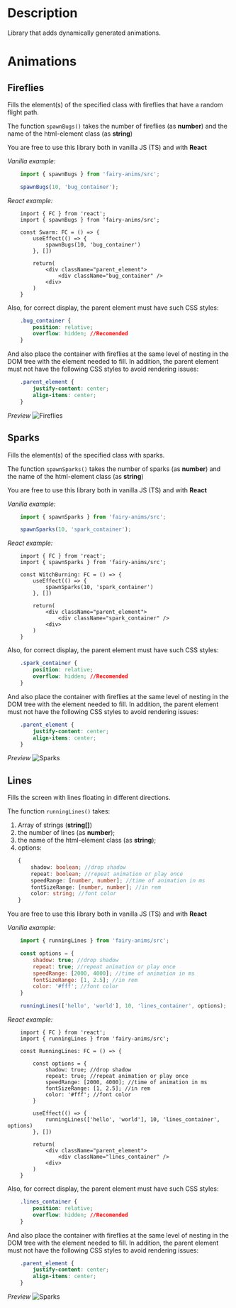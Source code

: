 # Description
Library that adds dynamically generated animations.
# Animations
## Fireflies
Fills the element(s) of the specified class with fireflies that have a random flight path.

The function `spawnBugs()` takes the number of fireflies (as **number**) and the name of the html-element class (as **string**)

You are free to use this library both in vanilla JS (TS) and with **React**

*Vanilla example:*
```js
	import { spawnBugs } from 'fairy-anims/src';

	spawnBugs(10, 'bug_container');
```

*React example:*

```tsx
	import { FC } from 'react';
	import { spawnBugs } from 'fairy-anims/src';

	const Swarm: FC = () => {
		useEffect(() => {
			spawnBugs(10, 'bug_container')
		}, [])

		return(
			<div className="parent_element">
				<div className="bug_container" />
			<div>
		)
	}
```

Also, for correct display, the parent element must have such CSS styles:
```css
	.bug_container {
		position: relative;
		overflow: hidden; //Recomended
	}
```
And also place the container with fireflies at the same level of nesting in the DOM tree with the element needed to fill. In addition, the parent element must not have the following CSS styles to avoid rendering issues:

```css
	.parent_element {
		justify-content: center;
		align-items: center;
	}
```
*Preview*
![Fireflies](./previews/fireflies.gif)

## Sparks
Fills the element(s) of the specified class with sparks.

The function `spawnSparks()` takes the number of sparks (as **number**) and the name of the html-element class (as **string**)

You are free to use this library both in vanilla JS (TS) and with **React**

*Vanilla example:*
```js
	import { spawnSparks } from 'fairy-anims/src';

	spawnSparks(10, 'spark_container');
```

*React example:*

```tsx
	import { FC } from 'react';
	import { spawnSparks } from 'fairy-anims/src';

	const WitchBurning: FC = () => {
		useEffect(() => {
			spawnSparks(10, 'spark_container')
		}, [])

		return(
			<div className="parent_element">
				<div className="spark_container" />
			<div>
		)
	}
```

Also, for correct display, the parent element must have such CSS styles:
```css
	.spark_container {
		position: relative;
		overflow: hidden; //Recomended
	}
```
And also place the container with fireflies at the same level of nesting in the DOM tree with the element needed to fill. In addition, the parent element must not have the following CSS styles to avoid rendering issues:

```css
	.parent_element {
		justify-content: center;
		align-items: center;
	}
```
*Preview*
![Sparks](./previews/sparks.gif)

## Lines
Fills the screen with lines floating in different directions.

The function `runningLines()` takes:
1. Array of strings (**string[]**)
2. the number of lines (as **number**);
3. the name of the html-element class (as **string**);
4. options: 
	```ts
	{
		shadow: boolean; //drop shadow
		repeat: boolean; //repeat animation or play once
		speedRange: [number, number]; //time of animation in ms
		fontSizeRange: [number, number]; //in rem
		color: string; //font color
	}
	```

You are free to use this library both in vanilla JS (TS) and with **React**

*Vanilla example:*
```js
	import { runningLines } from 'fairy-anims/src';

	const options = {
		shadow: true; //drop shadow
		repeat: true; //repeat animation or play once
		speedRange: [2000, 4000]; //time of animation in ms
		fontSizeRange: [1, 2.5]; //in rem
		color: '#fff'; //font color
	}

	runningLines(['hello', 'world'], 10, 'lines_container', options);
```

*React example:*

```tsx
	import { FC } from 'react';
	import { runningLines } from 'fairy-anims/src';

	const RunningLines: FC = () => {

		const options = {
			shadow: true; //drop shadow
			repeat: true; //repeat animation or play once
			speedRange: [2000, 4000]; //time of animation in ms
			fontSizeRange: [1, 2.5]; //in rem
			color: '#fff'; //font color
		}

		useEffect(() => {
			runningLines(['hello', 'world'], 10, 'lines_container', options)
		}, [])

		return(
			<div className="parent_element">
				<div className="lines_container" />
			<div>
		)
	}
```

Also, for correct display, the parent element must have such CSS styles:
```css
	.lines_container {
		position: relative;
		overflow: hidden; //Recomended
	}
```
And also place the container with fireflies at the same level of nesting in the DOM tree with the element needed to fill. In addition, the parent element must not have the following CSS styles to avoid rendering issues:

```css
	.parent_element {
		justify-content: center;
		align-items: center;
	}
```
*Preview*
![Sparks](./previews/lines.gif)